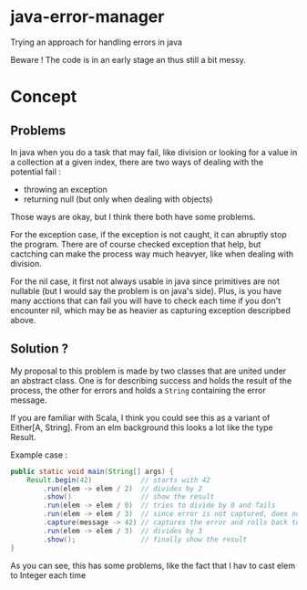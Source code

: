 # java-error-manager
Trying an approach for handling errors in java

Beware ! The code is in an early stage an thus still a bit messy.

# Concept

## Problems
In java when you do a task that may fail, like division or looking
for a value in a collection at a given index, there are two ways of
dealing with the potential fail :

- throwing an exception
- returning null (but only when dealing with objects)

Those ways are okay, but I think there both have some problems.

For the exception case, if the exception is not caught, it can
abruptly stop the program. There are of course checked exception
that help, but cactching can make the process way much heavyer,
like when dealing with division.

For the nil case, it first not always usable in java since
primitives are not nullable (but I would say the problem is
on java's side). Plus, is you have many acctions that can fail
you will have to check each time if you don't encounter nil,
which may be as heavier as capturing exception descripbed above.

## Solution ?
My proposal to this problem is made by two classes that are
united under an abstract class. One is for describing success
and holds the result of the process, the other for errors and
holds a `String` containing the error message.

If you are familiar with Scala, I think you could see this
as a variant of Either[A, String]. From an elm background this
looks a lot like the type Result.

Example case :
```java
public static void main(String[] args) {
    Result.begin(42)            // starts with 42
        .run(elem -> elem / 2)  // divides by 2
        .show()                 // show the result
        .run(elem -> elem / 0)  // tries to divide by 0 and fails
        .run(elem -> elem / 3)  // since error is not captured, does nothing
        .capture(message -> 42) // captures the error and rolls back to 42
        .run(elem -> elem / 3)  // divides by 3
        .show();                // finally show the result
}
```

As you can see, this has some problems, like the fact that I hav to cast elem to Integer each time
